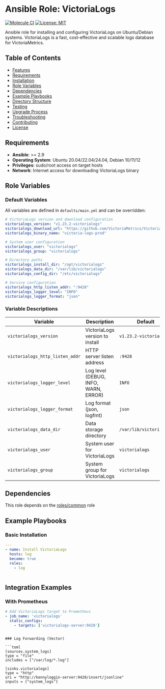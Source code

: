# Ansible Role: VictoriaLogs

[![Molecule CI](https://github.com/your-username/ansible-role-victorialogs/workflows/Molecule%20CI/badge.svg)](https://github.com/your-username/ansible-role-victorialogs/actions)
[![License: MIT](https://img.shields.io/badge/License-MIT-yellow.svg)](https://opensource.org/licenses/MIT)

Ansible role for installing and configuring VictoriaLogs on Ubuntu/Debian systems. VictoriaLogs is a fast, cost-effective and scalable logs database for VictoriaMetrics.

## Table of Contents

- [Features](#features)
- [Requirements](#requirements)
- [Installation](#installation)
- [Role Variables](#role-variables)
- [Dependencies](#dependencies)
- [Example Playbooks](#example-playbooks)
- [Directory Structure](#directory-structure)
- [Testing](#testing)
- [Upgrade Process](#upgrade-process)
- [Troubleshooting](#troubleshooting)
- [Contributing](#contributing)
- [License](#license)

## Requirements

- **Ansible**: >= 2.9
- **Operating System**: Ubuntu 20.04/22.04/24.04, Debian 10/11/12
- **Privileges**: sudo/root access on target hosts
- **Network**: Internet access for downloading VictoriaLogs binary

## Role Variables

### Default Variables

All variables are defined in `defaults/main.yml` and can be overridden:

```yaml
# VictoriaLogs version and download configuration
victorialogs_version: "v1.23.2-victorialogs"
victorialogs_download_url: "https://github.com/VictoriaMetrics/VictoriaMetrics/releases/download/{{ victorialogs_version }}/victoria-logs-linux-amd64-{{ victorialogs_version }}.tar.gz"
victorialogs_binary_name: "victoria-logs-prod"

# System user configuration
victorialogs_user: "victorialogs"
victorialogs_group: "victorialogs"

# Directory paths
victorialogs_install_dir: "/opt/victorialogs"
victorialogs_data_dir: "/var/lib/victorialogs"
victorialogs_config_dir: "/etc/victorialogs"

# Service configuration
victorialogs_http_listen_addr: ":9428"
victorialogs_logger_level: "INFO"
victorialogs_logger_format: "json"

```

### Variable Descriptions

| Variable | Description | Default | Required |
|----------|-------------|---------|----------|
| `victorialogs_version` | VictoriaLogs version to install | `v1.23.2-victorialogs` | No |
| `victorialogs_http_listen_addr` | HTTP server listen address | `:9428` | No |
| `victorialogs_logger_level` | Log level (DEBUG, INFO, WARN, ERROR) | `INFO` | No |
| `victorialogs_logger_format` | Log format (json, logfmt) | `json` | No |
| `victorialogs_data_dir` | Data storage directory | `/var/lib/victorialogs` | No |
| `victorialogs_user` | System user for VictoriaLogs | `victorialogs` | No |
| `victorialogs_group` | System group for VictoriaLogs | `victorialogs` | No |

## Dependencies

This role depends on the [roles/common](roles/common) role

## Example Playbooks

### Basic Installation

```yaml
---
- name: Install VictoriaLogs
  hosts: log
  become: true
  roles:
    - log
```

```

```

## Integration Examples

### With Prometheus

```yaml
# Add VictoriaLogs target to Prometheus
- job_name: 'victorialogs'
  static_configs:
    - targets: ['victorialogs-server:9428']
```

```

### Log Forwarding (Vector)

```toml
[sources.system_logs]
type = "file"
includes = ["/var/log/*.log"]

[sinks.victorialogs]
type = "http"
uri = "http://kennyloggin-server:9428/insert/jsonline"
inputs = ["system_logs"]
```
